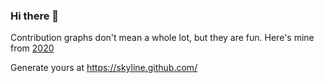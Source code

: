 ### Hi there 👋

Contribution graphs don't mean a whole lot, but they are fun. Here's mine from [2020](MattUebel-2020.stl)

Generate yours at https://skyline.github.com/

<!--
**MattUebel/MattUebel** is a ✨ _special_ ✨ repository because its `README.md` (this file) appears on your GitHub profile.

Here are some ideas to get you started:

- 🔭 I’m currently working on ...
- 🌱 I’m currently learning ...
- 👯 I’m looking to collaborate on ...
- 🤔 I’m looking for help with ...
- 💬 Ask me about ...
- 📫 How to reach me: ...
- 😄 Pronouns: ...
- ⚡ Fun fact: ...
-->
